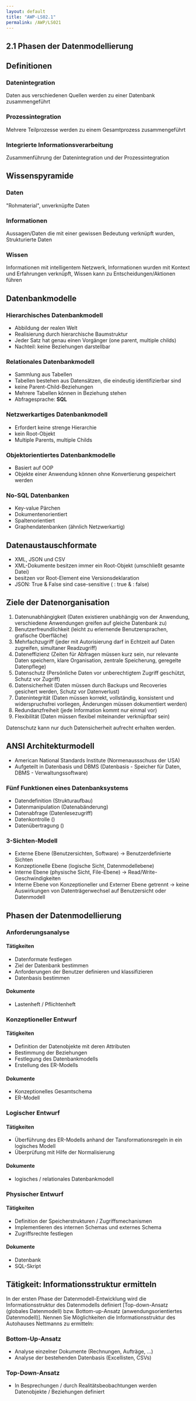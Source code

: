 ```yaml
---
layout: default
title: "AWP-LS02.1"
permalink: /AWP/LS021
---
```


## 2.1 Phasen der Datenmodellierung

## Definitionen

### Datenintegration

Daten aus verschiedenen Quellen werden zu einer Datenbank zusammengeführt

### Prozessintegration

Mehrere Teilprozesse werden zu einem Gesamtprozess zusammengeführt

### Integrierte Informationsverarbeitung

Zusammenführung der Datenintegration und der Prozessintegration

## Wissenspyramide

### Daten

"Rohmaterial", unverknüpfte Daten

### Informationen

Aussagen/Daten die mit einer gewissen Bedeutung verknüpft wurden, Strukturierte Daten

### Wissen

Informationen mit intelligentem Netzwerk, Informationen wurden mit Kontext und Erfahrungen verknüpft, Wissen kann zu Entscheidungen/Aktionen führen

## Datenbankmodelle

### Hierarchisches Datenbankmodell

- Abbildung der realen Welt
- Realisierung durch hierarchische Baumstruktur
- Jeder Satz hat genau einen Vorgänger (one parent, multiple childs)
- Nachteil: keine Beziehungen darstellbar

### Relationales Datenbankmodell

- Sammlung aus Tabellen
- Tabellen bestehen aus Datensätzen, die eindeutig identifizierbar sind
- keine Parent-Child-Beziehungen
- Mehrere Tabellen können in Beziehung stehen
- Abfragesprache: **SQL**

### Netzwerkartiges Datenbankmodell

- Erfordert keine strenge Hierarchie
- kein Root-Objekt
- Multiple Parents, multiple Childs

### Objektorientiertes Datenbankmodelle

- Basiert auf OOP
- Objekte einer Anwendung können ohne Konvertierung gespeichert werden

### No-SQL Datenbanken

- Key-value Pärchen
- Dokumentenorientiert
- Spaltenorientiert
- Graphendatenbanken (ähnlich Netzwerkartig)

## Datenaustauschformate

- XML, JSON und CSV
- XML-Dokumente besitzen immer ein Root-Objekt (umschließt gesamte Datei)
- besitzen vor Root-Element eine Versionsdeklaration
- JSON: True & False sind case-sensitive ( : true & : false)

## Ziele der Datenorganisation

1. Datenunabhängigkeit (Daten existieren unabhängig von der Anwendung, verschiedene Anwendungen greifen auf gleiche Datenbank zu)
2. Benutzerfreundlichkeit (leicht zu erlernende Benutzersprachen, grafische Oberfläche)
3. Mehrfachzugriff (jeder mit Autorisierung darf in Echtzeit auf Daten zugreifen, simultaner Readzugriff)
4. Dateneffizienz (Zeiten für Abfragen müssen kurz sein, nur relevante Daten speichern, klare Organisation, zentrale Speicherung, geregelte Datenpflege)
5. Datenschutz (Persönliche Daten vor unberechtigtem Zugriff geschützt, Schutz vor Zugriff)
6. Datensicherheit (Daten müssen durch Backups und Recoveries gesichert werden, Schutz vor Datenverlust)
7. Datenintegrität (Daten müssen korrekt, vollständig, konsistent und widerspruchsfrei vorliegen, Änderungen müssen dokumentiert werden)
8. Redundanzfreiheit (jede Information kommt nur einmal vor)
9. Flexibilität (Daten müssen flexibel miteinander verknüpfbar sein)

Datenschutz kann nur duch Datensicherheit aufrecht erhalten werden.

## ANSI Architekturmodell

- American National Standards Institute (Normenaussschuss der USA)
- Aufgeteilt in Datenbasis und DBMS (Datenbasis - Speicher für Daten, DBMS - Verwaltungssoftware)

### Fünf Funktionen eines Datenbanksystems

- Datendefinition (Strukturaufbau)
- Datenmanipulation (Datenabänderung)
- Datenabfrage (Datenlesezugriff)
- Datenkontrolle ()
- Datenübertragung ()

### 3-Sichten-Modell

- Externe Ebene (Benutzersichten, Software) -> Benutzerdefinierte Sichten
- Konzeptionelle Ebene (logische Sicht, Datenmodellebene)
- Interne Ebene (physische Sicht, File-Ebene) -> Read/Write-Geschwindigkeiten
- Interne Ebene von Konzeptioneller und Externer Ebene getrennt -> keine Auswirkungen von Datenträgerwechsel auf Benutzersicht oder Datenmodell

## Phasen der Datenmodellierung

### Anforderungsanalyse

#### Tätigkeiten

- Datenformate festlegen
- Ziel der Datenbank bestimmen
- Anforderungen der Benutzer definieren und klassifizieren
- Datenbasis bestimmen

#### Dokumente

- Lastenheft / Pflichtenheft

### Konzeptioneller Entwurf

#### Tätigkeiten

- Definition der Datenobjekte mit deren Attributen
- Bestimmung der Beziehungen
- Festlegung des Datenbankmodells
- Erstellung des ER-Modells

#### Dokumente

- Konzeptionelles Gesamtschema
- ER-Modell

### Logischer Entwurf

#### Tätigkeiten

- Überführung des ER-Modells anhand der Tansformationsregeln in ein logisches Modell
- Überprüfung mit Hilfe der Normalisierung

#### Dokumente

- logisches / relationales Datenbankmodell

### Physischer Entwurf

#### Tätigkeiten

- Definition der Speicherstrukturen / Zugriffsmechanismen
- Implementieren des internen Schemas und externes Schema
- Zugriffsrechte festlegen

#### Dokumente

- Datenbank
- SQL-Skript

## Tätigkeit: Informationsstruktur ermitteln

In der ersten Phase der Datenmodell-Entwicklung wird die Informationsstruktur des Datenmodells definiert [Top-down-Ansatz (globales Datenmodell) bzw. Bottom-up-Ansatz (anwendungsorientiertes Datenmodell)]. Nennen Sie Möglichkeiten die Informationsstruktur des Autohauses Nettmanns zu ermitteln:

### Bottom-Up-Ansatz

- Analyse einzelner Dokumente (Rechnungen, Aufträge, ...)
- Analyse der bestehenden Datenbasis (Excellisten, CSVs)

### Top-Down-Ansatz

- In Besprechungen / durch Realitätsbeobachtungen werden Datenobjekte / Beziehungen definiert

